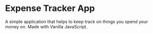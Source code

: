 # Expense Tracker App

A simple application that helps to keep track on things you spend your money on. Made with Vanilla JavaScript.

